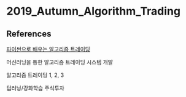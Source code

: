 # 2019_Autumn_Algorithm_Trading


## References
[파이썬으로 배우는 알고리즘 트레이딩](https://wikidocs.net/book/110)

머신러닝을 통한 알고리즘 트레이딩 시스템 개발  

알고리즘 트레이딩 1, 2, 3

딥러닝/강화학습 주식투자

